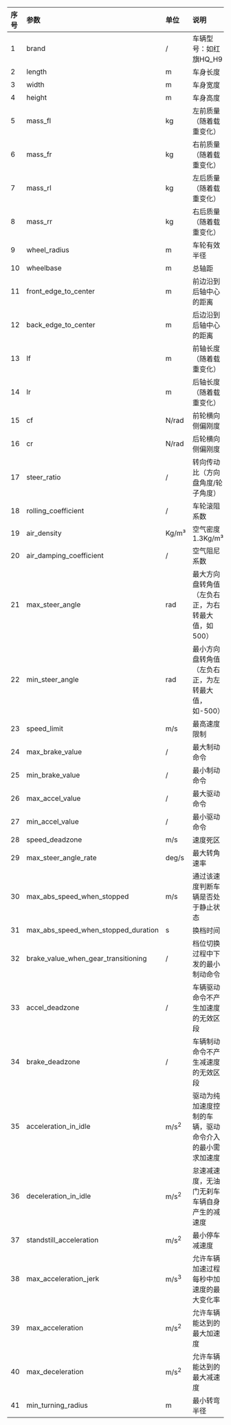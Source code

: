| 序号 | 参数 | 单位 | 说明 |
|:---|:---|:---|:---|
|1|brand|/|车辆型号：如红旗HQ_H9|
|2|length|m|车身长度|
|3|width|m|车身宽度|
|4|height|m|车身高度|
|5|mass_fl|kg|左前质量（随着载重变化）|
|6|mass_fr|kg|右前质量（随着载重变化）|
|7|mass_rl|kg|左后质量（随着载重变化）|
|8|mass_rr|kg|右后质量（随着载重变化）|
|9|wheel_radius|m| 车轮有效半径                                           |
|10|wheelbase|m|总轴距|
|11|front_edge_to_center|m|前边沿到后轴中心的距离|
|12|back_edge_to_center|m|后边沿到后轴中心的距离|
|13|lf|m|前轴长度（随着载重变化）|
|14|lr|m|后轴长度（随着载重变化）|
|15|cf|N/rad|前轮横向侧偏刚度|
|16|cr|N/rad|后轮横向侧偏刚度|
|17|steer_ratio|/|转向传动比（方向盘角度/轮子角度）|
|18|rolling_coefficient|/|车轮滚阻系数|
|19|air_density|Kg/m³|空气密度 1.3Kg/m³|
|20|air_damping_coefficient|/|空气阻尼系数|
|21|max_steer_angle|rad|最大方向盘转角值（左负右正，为右转最大值，如500）|
|22|min_steer_angle|rad|最小方向盘转角值（左负右正，为左转最大值，如-500）|
|23|speed_limit|m/s|最高速度限制|
|24|max_brake_value|/|最大制动命令 |
|25|min_brake_value|/|最小制动命令 |
|26|max_accel_value|/|最大驱动命令 |
|27|min_accel_value|/|最小驱动命令 |
|28|speed_deadzone|m/s|速度死区 |
|29|max_steer_angle_rate|deg/s|最大转角速率 |
|30|max_abs_speed_when_stopped|m/s|通过该速度判断车辆是否处于静止状态 |
|31|max_abs_speed_when_stopped_duration|s|换档时间 |
|32|brake_value_when_gear_transitioning|/|档位切换过程中下发的最小制动命令 |
|33|accel_deadzone|/|车辆驱动命令不产生加速度的无效区段 |
|34|brake_deadzone|/|车辆制动命令不产生减速度的无效区段 |
|35|acceleration_in_idle|m/s<sup>2</sup>|驱动为纯加速度控制的车辆，驱动命令介入的最小需求加速度 |
|36|deceleration_in_idle|m/s<sup>2</sup>|怠速减速度，无油门无刹车车辆自身产生的减速度 |
|37|standstill_acceleration|m/s<sup>2</sup>|最小停车减速度 |
|38|max_acceleration_jerk|m/s<sup>3</sup>|允许车辆加速过程每秒中加速度的最大变化率 |
|39|max_acceleration|m/s<sup>2</sup>|允许车辆能达到的最大加速度 |
|40|max_deceleration|m/s<sup>2</sup>|允许车辆能达到的最大减速度 |
|41|min_turning_radius|m|最小转弯半径 |

